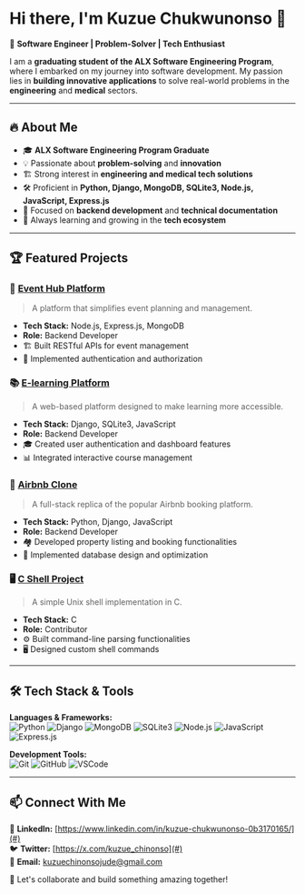 # Hi there, I'm Kuzue Chukwunonso 👋

<!--
**Chukwunonso10/Chukwunonso10** is a ✨ _special_ ✨ repository because its `README.md` (this file) appears on your GitHub profile.

Here are some ideas to get you started:

- 🔭 I’m currently working on ...
- 🌱 I’m currently learning ...
- 👯 I’m looking to collaborate on ...
- 🤔 I’m looking for help with ...
- 💬 Ask me about ...
- 📫 How to reach me: ...
- 😄 Pronouns: ...
- ⚡ Fun fact: ...
-->


🚀 **Software Engineer | Problem-Solver | Tech Enthusiast**  

I am a **graduating student of the ALX Software Engineering Program**, where I embarked on my journey into software development. My passion lies in **building innovative applications** to solve real-world problems in the **engineering** and **medical** sectors. 

---

## 🔥 About Me
- 🎓 **ALX Software Engineering Program Graduate**
- 💡 Passionate about **problem-solving** and **innovation**
- 🏗️ Strong interest in **engineering and medical tech solutions**
- 🛠️ Proficient in **Python, Django, MongoDB, SQLite3, Node.js, JavaScript, Express.js**
- 🎯 Focused on **backend development** and **technical documentation**
- 🌱 Always learning and growing in the **tech ecosystem**

---

## 🏆 Featured Projects

### 🚀 [Event Hub Platform](#)
> A platform that simplifies event planning and management.
- **Tech Stack:** Node.js, Express.js, MongoDB
- **Role:** Backend Developer
- 🏗️ Built RESTful APIs for event management
- 🔐 Implemented authentication and authorization

### 📚 [E-learning Platform](#)
> A web-based platform designed to make learning more accessible.
- **Tech Stack:** Django, SQLite3, JavaScript
- **Role:** Backend Developer
- 🎓 Created user authentication and dashboard features
- 📊 Integrated interactive course management

### 🏡 [Airbnb Clone](#)
> A full-stack replica of the popular Airbnb booking platform.
- **Tech Stack:** Python, Django, JavaScript
- **Role:** Backend Developer
- 🏘️ Developed property listing and booking functionalities
- 🔄 Implemented database design and optimization

### 🖥️ [C Shell Project](#)
> A simple Unix shell implementation in C.
- **Tech Stack:** C
- **Role:** Contributor
- ⚙️ Built command-line parsing functionalities
- 🖥️ Designed custom shell commands

---

## 🛠️ Tech Stack & Tools

**Languages & Frameworks:**  
![Python](https://img.shields.io/badge/Python-3776AB?style=for-the-badge&logo=python&logoColor=white)
![Django](https://img.shields.io/badge/Django-092E20?style=for-the-badge&logo=django&logoColor=white)
![MongoDB](https://img.shields.io/badge/MongoDB-47A248?style=for-the-badge&logo=mongodb&logoColor=white)
![SQLite3](https://img.shields.io/badge/SQLite-003B57?style=for-the-badge&logo=sqlite&logoColor=white)
![Node.js](https://img.shields.io/badge/Node.js-339933?style=for-the-badge&logo=nodedotjs&logoColor=white)
![JavaScript](https://img.shields.io/badge/JavaScript-F7DF1E?style=for-the-badge&logo=javascript&logoColor=black)
![Express.js](https://img.shields.io/badge/Express.js-000000?style=for-the-badge&logo=express&logoColor=white)

**Development Tools:**  
![Git](https://img.shields.io/badge/Git-F05032?style=for-the-badge&logo=git&logoColor=white)
![GitHub](https://img.shields.io/badge/GitHub-181717?style=for-the-badge&logo=github&logoColor=white)
![VSCode](https://img.shields.io/badge/VS%20Code-007ACC?style=for-the-badge&logo=visualstudiocode&logoColor=white)

---

## 📫 Connect With Me

🔗 **LinkedIn:** [https://www.linkedin.com/in/kuzue-chukwunonso-0b3170165/](#)  
🐦 **Twitter:** [https://x.com/kuzue_chinonso](#)  
📧 **Email:** [kuzuechinonsojude@gmail.com](mailto:kuzuechinonsojude@gmail.com)  

🚀 Let's collaborate and build something amazing together!
